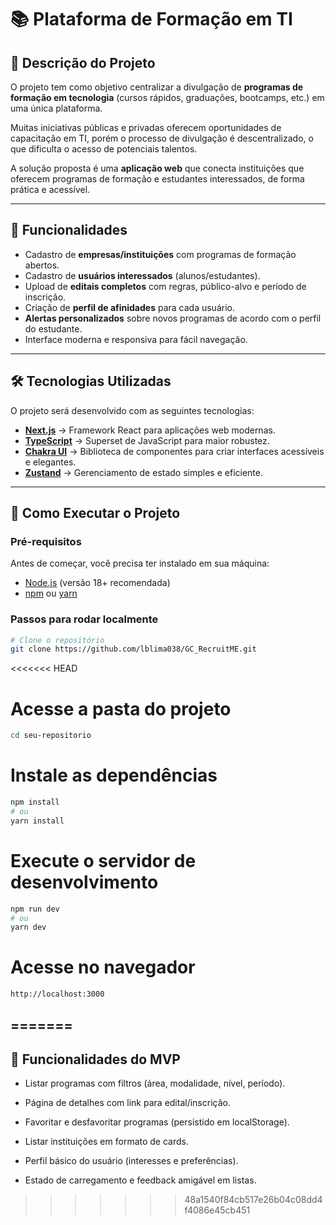 # 📚 Plataforma de Formação em TI

## 📖 Descrição do Projeto
O projeto tem como objetivo centralizar a divulgação de **programas de formação em tecnologia** (cursos rápidos, graduações, bootcamps, etc.) em uma única plataforma.  

Muitas iniciativas públicas e privadas oferecem oportunidades de capacitação em TI, porém o processo de divulgação é descentralizado, o que dificulta o acesso de potenciais talentos.  

A solução proposta é uma **aplicação web** que conecta instituições que oferecem programas de formação e estudantes interessados, de forma prática e acessível.

---

## 🎯 Funcionalidades
- Cadastro de **empresas/instituições** com programas de formação abertos.
- Cadastro de **usuários interessados** (alunos/estudantes).
- Upload de **editais completos** com regras, público-alvo e período de inscrição.
- Criação de **perfil de afinidades** para cada usuário.
- **Alertas personalizados** sobre novos programas de acordo com o perfil do estudante.
- Interface moderna e responsiva para fácil navegação.

---

## 🛠️ Tecnologias Utilizadas
O projeto será desenvolvido com as seguintes tecnologias:

- **[Next.js](https://nextjs.org/)** → Framework React para aplicações web modernas.
- **[TypeScript](https://www.typescriptlang.org/)** → Superset de JavaScript para maior robustez.
- **[Chakra UI](https://chakra-ui.com/)** → Biblioteca de componentes para criar interfaces acessíveis e elegantes.
- **[Zustand](https://github.com/pmndrs/zustand)** → Gerenciamento de estado simples e eficiente.

---

## 🚀 Como Executar o Projeto

### Pré-requisitos
Antes de começar, você precisa ter instalado em sua máquina:
- [Node.js](https://nodejs.org/) (versão 18+ recomendada)
- [npm](https://www.npmjs.com/) ou [yarn](https://yarnpkg.com/)

### Passos para rodar localmente
```bash
# Clone o repositório
git clone https://github.com/lblima038/GC_RecruitME.git
```
<<<<<<< HEAD
# Acesse a pasta do projeto
```bash
cd seu-repositorio
```
# Instale as dependências
```bash
npm install
# ou
yarn install
```
# Execute o servidor de desenvolvimento
```bash
npm run dev
# ou
yarn dev
```
# Acesse no navegador
```bash
http://localhost:3000
```
=======
---
## 🚀 Funcionalidades do MVP

 - Listar programas com filtros (área, modalidade, nível, período).

 - Página de detalhes com link para edital/inscrição.

 - Favoritar e desfavoritar programas (persistido em localStorage).

 - Listar instituições em formato de cards.

 - Perfil básico do usuário (interesses e preferências).

 - Estado de carregamento e feedback amigável em listas.
>>>>>>> 48a1540f84cb517e26b04c08dd4f4086e45cb451
